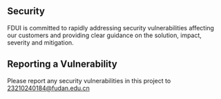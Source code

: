 ## Security

FDUI is committed to rapidly addressing security vulnerabilities affecting our customers and providing clear guidance on the solution, impact, severity and mitigation.


## Reporting a Vulnerability

Please report any security vulnerabilities in this project to 23210240184@fudan.edu.cn

